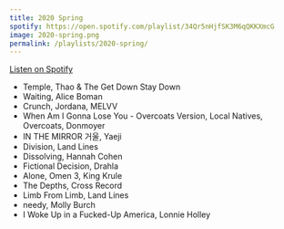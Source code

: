 ```yaml
---
title: 2020 Spring
spotify: https://open.spotify.com/playlist/34Qr5nHjfSK3M6qQKKXmcG
image: 2020-spring.png
permalink: /playlists/2020-spring/
---
```


[Listen on Spotify](https://open.spotify.com/playlist/34Qr5nHjfSK3M6qQKKXmcG)

* Temple, Thao & The Get Down Stay Down
* Waiting, Alice Boman
* Crunch, Jordana, MELVV
* When Am I Gonna Lose You - Overcoats Version, Local Natives, Overcoats, Donmoyer
* IN THE MIRROR 거울, Yaeji
* Division, Land Lines
* Dissolving, Hannah Cohen
* Fictional Decision, Drahla
* Alone, Omen 3, King Krule
* The Depths, Cross Record
* Limb From Limb, Land Lines
* needy, Molly Burch
* I Woke Up in a Fucked-Up America, Lonnie Holley

